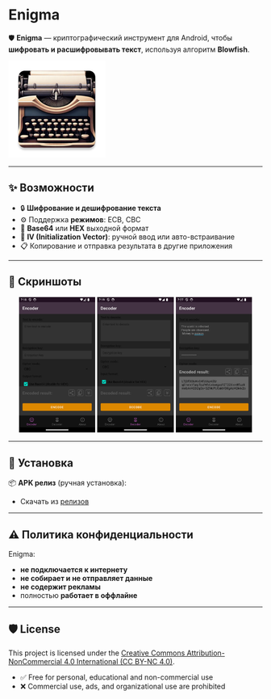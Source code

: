# Enigma

🛡 **Enigma** — криптографический инструмент для Android, чтобы **шифровать и расшифровывать текст**, используя алгоритм **Blowfish**.

![Иконка приложения](/app/src/main/res/mipmap-xxxhdpi/ic_launcher.webp)

---

## ✨ Возможности

- 🔒 **Шифрование и дешифрование текста**
- ⚙️ Поддержка **режимов**: ECB, CBC
- 🔁 **Base64** или **HEX** выходной формат
- 🔐 **IV (Initialization Vector)**: ручной ввод или авто-встраивание
- 📋 Копирование и отправка результата в другие приложения

---

## 📸 Скриншоты

<p align="center">
  <img src="files/screenshot_01.png" alt="Скриншот 1" width="30%">
  <img src="files/screenshot_02.png" alt="Скриншот 2" width="30%">
  <img src="files/screenshot_03.png" alt="Скриншот 3" width="30%">
</p>

---

## 🚀 Установка

📦 **APK релиз** (ручная установка):
- Скачать из [релизов](https://github.com/rokkystudio/enigma/releases)

---

## ⚠️ Политика конфиденциальности

Enigma:
- **не подключается к интернету**
- **не собирает и не отправляет данные**
- **не содержит рекламы**
- полностью **работает в оффлайне**

---

## 🛡 License

This project is licensed under the [Creative Commons Attribution-NonCommercial 4.0 International (CC BY-NC 4.0)](LICENSE).

- ✅ Free for personal, educational and non-commercial use
- ❌ Commercial use, ads, and organizational use are prohibited
